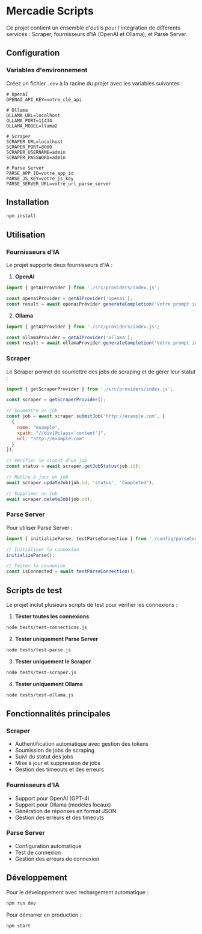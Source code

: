 # Mercadie Scripts

Ce projet contient un ensemble d'outils pour l'intégration de différents services : Scraper, fournisseurs d'IA (OpenAI et Ollama), et Parse Server.

## Configuration

### Variables d'environnement

Créez un fichier `.env` à la racine du projet avec les variables suivantes :

```env
# OpenAI
OPENAI_API_KEY=votre_clé_api

# Ollama
OLLAMA_URL=localhost
OLLAMA_PORT=11434
OLLAMA_MODEL=llama2

# Scraper
SCRAPER_URL=localhost
SCRAPER_PORT=8000
SCRAPER_USERNAME=admin
SCRAPER_PASSWORD=admin

# Parse Server
PARSE_APP_ID=votre_app_id
PARSE_JS_KEY=votre_js_key
PARSE_SERVER_URL=votre_url_parse_server
```

## Installation

```bash
npm install
```

## Utilisation

### Fournisseurs d'IA

Le projet supporte deux fournisseurs d'IA :

1. **OpenAI**
```javascript
import { getAIProvider } from './src/providers/index.js';

const openaiProvider = getAIProvider('openai');
const result = await openaiProvider.generateCompletion('Votre prompt ici');
```

2. **Ollama**
```javascript
import { getAIProvider } from './src/providers/index.js';

const ollamaProvider = getAIProvider('ollama');
const result = await ollamaProvider.generateCompletion('Votre prompt ici');
```

### Scraper

Le Scraper permet de soumettre des jobs de scraping et de gérer leur statut :

```javascript
import { getScraperProvider } from './src/providers/index.js';

const scraper = getScraperProvider();

// Soumettre un job
const job = await scraper.submitJob('http://example.com', [
  {
    name: "example",
    xpath: "//div[@class='content']",
    url: "http://example.com"
  }
]);

// Vérifier le statut d'un job
const status = await scraper.getJobStatus(job.id);

// Mettre à jour un job
await scraper.updateJob(job.id, 'status', 'Completed');

// Supprimer un job
await scraper.deleteJob(job.id);
```

### Parse Server

Pour utiliser Parse Server :

```javascript
import { initializeParse, testParseConnection } from './config/parseConfig.js';

// Initialiser la connexion
initializeParse();

// Tester la connexion
const isConnected = await testParseConnection();
```

## Scripts de test

Le projet inclut plusieurs scripts de test pour vérifier les connexions :

1. **Tester toutes les connexions**
```bash
node tests/test-connections.js
```

2. **Tester uniquement Parse Server**
```bash
node tests/test-parse.js
```

3. **Tester uniquement le Scraper**
```bash
node tests/test-scraper.js
```

4. **Tester uniquement Ollama**
```bash
node tests/test-ollama.js
```

## Fonctionnalités principales

### Scraper
- Authentification automatique avec gestion des tokens
- Soumission de jobs de scraping
- Suivi du statut des jobs
- Mise à jour et suppression de jobs
- Gestion des timeouts et des erreurs

### Fournisseurs d'IA
- Support pour OpenAI (GPT-4)
- Support pour Ollama (modèles locaux)
- Génération de réponses en format JSON
- Gestion des erreurs et des timeouts

### Parse Server
- Configuration automatique
- Test de connexion
- Gestion des erreurs de connexion

## Développement

Pour le développement avec rechargement automatique :
```bash
npm run dev
```

Pour démarrer en production :
```bash
npm start
``` 